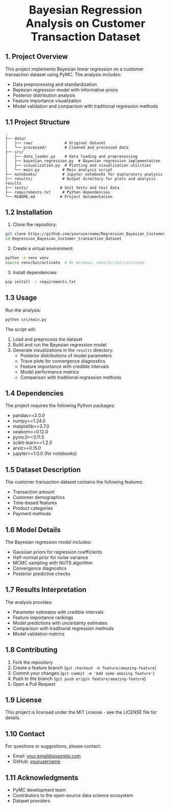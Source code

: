 <div style="font-size:2.5em; font-weight:bold; text-align:center; margin-top:20px;">Bayesian Regression Analysis on Customer Transaction Dataset</div>

## 1. Project Overview
This project implements Bayesian linear regression on a customer transaction dataset using PyMC. The analysis includes:
- Data preprocessing and standardization
- Bayesian regression model with informative priors
- Posterior distribution analysis
- Feature importance visualization
- Model validation and comparison with traditional regression methods

## 1.1 Project Structure
```
.
├── data/
│   ├── raw/              # Original dataset
│   └── processed/        # Cleaned and processed data
├── src/
│   ├── data_loader.py    # Data loading and preprocessing
│   ├── bayesian_regression.py  # Bayesian regression implementation
│   ├── visualization.py  # Plotting and visualization utilities
│   └── main.py          # Main analysis script
├── notebooks/           # Jupyter notebooks for exploratory analysis
├── results/             # Output directory for plots and analysis results
├── tests/              # Unit tests and test data
├── requirements.txt     # Python dependencies
└── README.md           # Project documentation
```

## 1.2 Installation
1. Clone the repository:
```bash
git clone https://github.com/yourusername/Regression_Bayesian_Customer_transaction_dataset.git
cd Regression_Bayesian_Customer_transaction_dataset
```

2. Create a virtual environment:
```bash
python -m venv venv
source venv/bin/activate  # On Windows: venv\Scripts\activate
```

3. Install dependencies:
```bash
pip install -r requirements.txt
```

## 1.3 Usage
Run the analysis:
```bash
python src/main.py
```

The script will:
1. Load and preprocess the dataset
2. Build and run the Bayesian regression model
3. Generate visualizations in the `results` directory:
   - Posterior distributions of model parameters
   - Trace plots for convergence diagnostics
   - Feature importance with credible intervals
   - Model performance metrics
   - Comparison with traditional regression methods

## 1.4 Dependencies
The project requires the following Python packages:
- pandas>=2.0.0
- numpy>=1.24.0
- matplotlib>=3.7.0
- seaborn>=0.12.0
- pymc3>=3.11.5
- scikit-learn>=1.2.0
- arviz>=0.15.0
- jupyter>=1.0.0 (for notebooks)

## 1.5 Dataset Description
The customer transaction dataset contains the following features:
- Transaction amount
- Customer demographics
- Time-based features
- Product categories
- Payment methods

## 1.6 Model Details
The Bayesian regression model includes:
- Gaussian priors for regression coefficients
- Half-normal prior for noise variance
- MCMC sampling with NUTS algorithm
- Convergence diagnostics
- Posterior predictive checks

## 1.7 Results Interpretation
The analysis provides:
- Parameter estimates with credible intervals
- Feature importance rankings
- Model predictions with uncertainty estimates
- Comparison with traditional regression methods
- Model validation metrics

## 1.8 Contributing
1. Fork the repository
2. Create a feature branch (`git checkout -b feature/amazing-feature`)
3. Commit your changes (`git commit -m 'Add some amazing feature'`)
4. Push to the branch (`git push origin feature/amazing-feature`)
5. Open a Pull Request

## 1.9 License
This project is licensed under the MIT License - see the LICENSE file for details.

## 1.10 Contact
For questions or suggestions, please contact:
- Email: your.email@example.com
- GitHub: [yourusername](https://github.com/yourusername)

## 1.11 Acknowledgments
- PyMC development team
- Contributors to the open-source data science ecosystem
- Dataset providers
